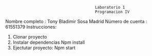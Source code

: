                                            Laboratorio 1
                                           Programacion IV
Nombre completo : Tony Bladimir Sosa Madrid
Número de cuenta : 61551379
Instrucciones:
1. Clonar proyecto
2. Instalar dependencias
Npm install
3. Ejectutar proyecto:
Npm start
